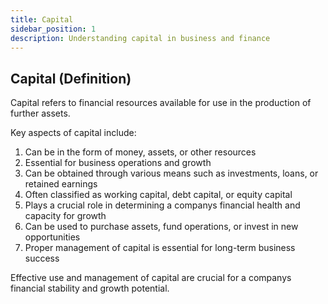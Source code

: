 ```yaml
---
title: Capital
sidebar_position: 1
description: Understanding capital in business and finance
---
```

## Capital (Definition)
Capital refers to financial resources available for use in the production of further assets.

Key aspects of capital include:
1. Can be in the form of money, assets, or other resources
2. Essential for business operations and growth
3. Can be obtained through various means such as investments, loans, or retained earnings
4. Often classified as working capital, debt capital, or equity capital
5. Plays a crucial role in determining a companys financial health and capacity for growth
6. Can be used to purchase assets, fund operations, or invest in new opportunities
7. Proper management of capital is essential for long-term business success

Effective use and management of capital are crucial for a companys financial stability and growth potential.